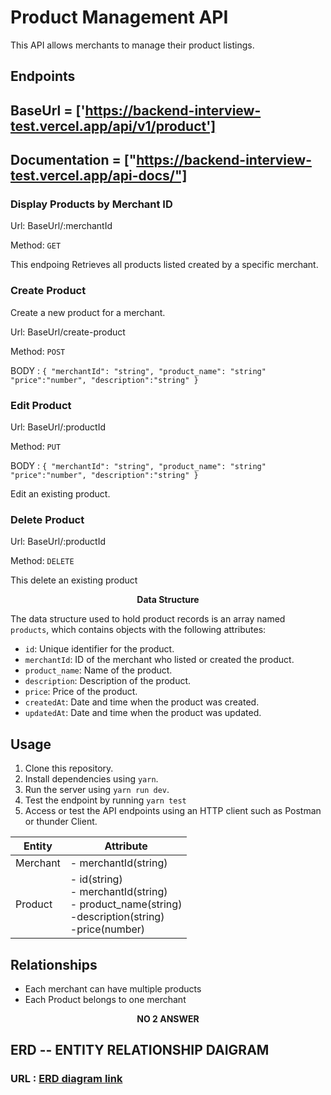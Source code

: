 # Product Management API

This API allows merchants to manage their product listings.

## Endpoints

## BaseUrl = ['https://backend-interview-test.vercel.app/api/v1/product']

## Documentation = ["https://backend-interview-test.vercel.app/api-docs/"]

### Display Products by Merchant ID

Url: BaseUrl/:merchantId

Method: `GET`

This endpoing Retrieves all products listed created by a specific merchant.

### Create Product

Create a new product for a merchant.

Url: BaseUrl/create-product

Method: `POST`

BODY : `{
  "merchantId": "string",
  "product_name": "string"
  "price":"number",
  "description":"string"
} `

### Edit Product

Url: BaseUrl/:productId

Method: `PUT`

BODY : `{
  "merchantId": "string",
  "product_name": "string"
  "price":"number",
  "description":"string"
} `

Edit an existing product.

### Delete Product

Url: BaseUrl/:productId

Method: `DELETE`

This delete an existing product

<center><b>Data Structure</b></center>

The data structure used to hold product records is an array named `products`, which contains objects with the following attributes:

- `id`: Unique identifier for the product.
- `merchantId`: ID of the merchant who listed or created the product.
- `product_name`: Name of the product.
- `description`: Description of the product.
- `price`: Price of the product.
- `createdAt`: Date and time when the product was created.
- `updatedAt`: Date and time when the product was updated.

## Usage

1. Clone this repository.
2. Install dependencies using `yarn`.
3. Run the server using `yarn run dev`.
4. Test the endpoint by running `yarn test`
5. Access or test the API endpoints using an HTTP client such as Postman or thunder Client.

| Entity   | Attribute                                                                                                            |
| -------- | -------------------------------------------------------------------------------------------------------------------- |
| Merchant | - merchantId(string)                                                                                                 |
| Product  | - id(string)<br> - merchantId(string) <br> - product_name(string) <br> -description(string) <br> -price(number) <br> |

## Relationships

- Each merchant can have multiple products
- Each Product belongs to one merchant

<center><b>NO 2 ANSWER</b></center>

## ERD -- ENTITY RELATIONSHIP DAIGRAM

### URL : [ERD diagram link](https://lucid.app/lucidchart/92f054dc-3ba5-4bc0-8401-2a87a8d2ad61/edit?viewport_loc=-1189%2C8%2C1683%2C898%2C0_0&invitationId=inv_e5b0063c-45bb-4bde-8dd4-b07e2c1b1a82)
